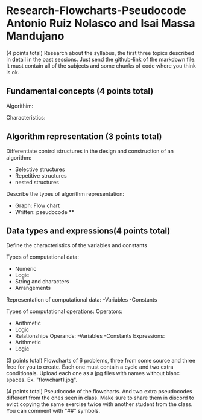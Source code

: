 # Research-Flowcharts-Pseudocode Antonio Ruiz Nolasco and Isai Massa Mandujano

(4 points total) Research about the syllabus, the first three topics described in detail in the past sessions. Just send the github-link of the markdown file. It must contain all of the subjects and some chunks of code where you think is ok.

## Fundamental concepts (4 points total) 
Algorithim: 

Characteristics:

## Algorithm representation (3 points total) 
Differentiate control structures in the design and construction of an algorithm:
- Selective structures
- Repetitive structures
- nested structures

Describe the types of algorithm representation:
- Graph: Flow chart
- Written: pseudocode ** 


## Data types and expressions(4 points total) 
Define the characteristics of the variables and constants

Types of computational data:
- Numeric
- Logic
- String and characters
- Arrangements

Representation of computational data:
-Variables
-Constants

Types of computational operations:
Operators:
- Arithmetic
- Logic
- Relationships
Operands:
-Variables
-Constants
Expressions:
- Arithmetic
- Logic

(3 points total) Flowcharts of 6 problems, three from some source and three free for you to create. Each one must contain a cycle and two extra conditionals. Upload each one as a jpg files with names without blanc spaces. Ex. "flowchart1.jpg".

(4 points total) Pseudocode of the flowcharts. And two extra pseudocodes different from the ones seen in class.  Make sure to share them in discord to evict copying the same exercise twice with another student from the class. You can comment with "##" symbols. 
